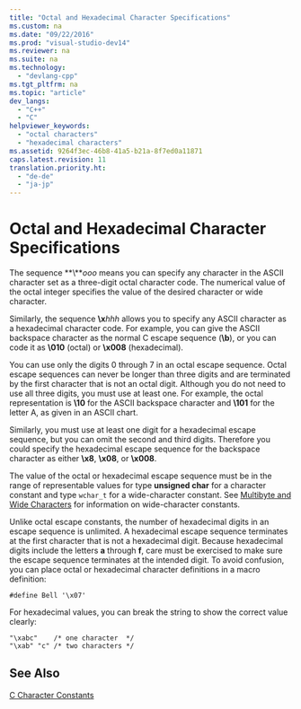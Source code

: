 ```yaml
---
title: "Octal and Hexadecimal Character Specifications"
ms.custom: na
ms.date: "09/22/2016"
ms.prod: "visual-studio-dev14"
ms.reviewer: na
ms.suite: na
ms.technology: 
  - "devlang-cpp"
ms.tgt_pltfrm: na
ms.topic: "article"
dev_langs: 
  - "C++"
  - "C"
helpviewer_keywords: 
  - "octal characters"
  - "hexadecimal characters"
ms.assetid: 9264f3ec-46b8-41a5-b21a-8f7ed0a11871
caps.latest.revision: 11
translation.priority.ht: 
  - "de-de"
  - "ja-jp"
---
```

# Octal and Hexadecimal Character Specifications
The sequence **\\***ooo* means you can specify any character in the ASCII character set as a three-digit octal character code. The numerical value of the octal integer specifies the value of the desired character or wide character.  
  
 Similarly, the sequence **\x***hhh* allows you to specify any ASCII character as a hexadecimal character code. For example, you can give the ASCII backspace character as the normal C escape sequence (**\b**), or you can code it as **\010** (octal) or **\x008** (hexadecimal).  
  
 You can use only the digits 0 through 7 in an octal escape sequence. Octal escape sequences can never be longer than three digits and are terminated by the first character that is not an octal digit. Although you do not need to use all three digits, you must use at least one. For example, the octal representation is **\10** for the ASCII backspace character and **\101** for the letter A, as given in an ASCII chart.  
  
 Similarly, you must use at least one digit for a hexadecimal escape sequence, but you can omit the second and third digits. Therefore you could specify the hexadecimal escape sequence for the backspace character as either **\x8**, **\x08**, or **\x008**.  
  
 The value of the octal or hexadecimal escape sequence must be in the range of representable values for type **unsigned char** for a character constant and type `wchar_t` for a wide-character constant. See [Multibyte and Wide Characters](../vs140/multibyte-and-wide-characters.md) for information on wide-character constants.  
  
 Unlike octal escape constants, the number of hexadecimal digits in an escape sequence is unlimited. A hexadecimal escape sequence terminates at the first character that is not a hexadecimal digit. Because hexadecimal digits include the letters **a** through **f**, care must be exercised to make sure the escape sequence terminates at the intended digit. To avoid confusion, you can place octal or hexadecimal character definitions in a macro definition:  
  
```  
#define Bell '\x07'  
```  
  
 For hexadecimal values, you can break the string to show the correct value clearly:  
  
```  
"\xabc"    /* one character  */  
"\xab" "c" /* two characters */  
```  
  
## See Also  
 [C Character Constants](../vs140/c-character-constants.md)